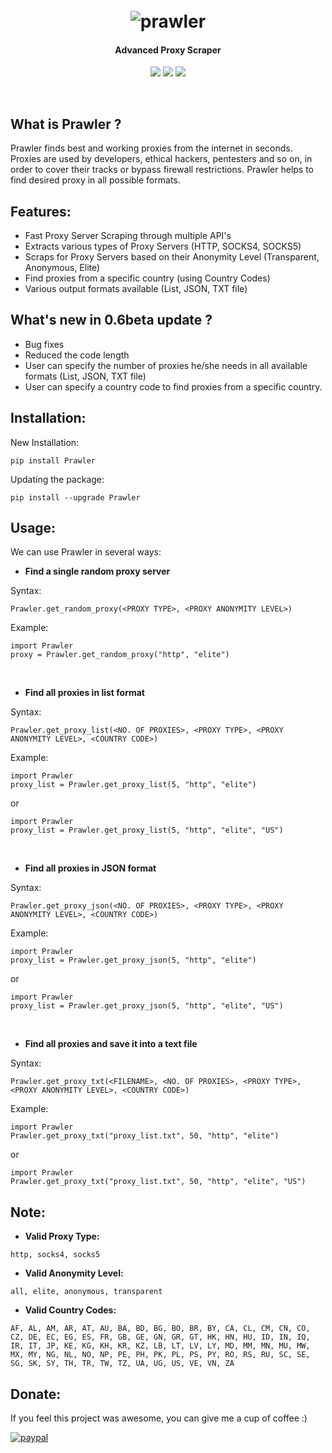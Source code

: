 <h1 align="center">
	<br>
	<img src="https://i.ibb.co/w7jx8Yg/prawler.png" alt="prawler">
</h1>
<h4 align="center">Advanced Proxy Scraper</h4>
<p align="center">
	<a href="https://pypi.org/project/Prawler/"><img src="https://img.shields.io/pypi/v/Prawler"></a>
<a href="https://raw.githubusercontent.com/priyamharsh14/Prawler/master/LICENSE"><img src="https://img.shields.io/github/license/priyamharsh14/Prawler"></a>
<img src="https://img.shields.io/pypi/pyversions/Prawler">
</p>
<br>

## What is Prawler ?
Prawler finds best and working proxies from the internet in seconds. Proxies are used by developers, ethical hackers, pentesters and so on, in order to cover their tracks or bypass firewall restrictions. Prawler helps to find desired proxy in all possible formats.

## Features:
- Fast Proxy Server Scraping through multiple API's
- Extracts various types of Proxy Servers (HTTP, SOCKS4, SOCKS5)
- Scraps for Proxy Servers based on their Anonymity Level (Transparent, Anonymous, Elite)
- Find proxies from a specific country (using Country Codes)
- Various output formats available (List, JSON, TXT file)

## What's new in 0.6beta update ?
- Bug fixes
- Reduced the code length
- User can specify the number of proxies he/she needs in all available formats (List, JSON, TXT file)
- User can specify a country code to find proxies from a specific country.

## Installation:

New Installation:
```
pip install Prawler
```

Updating the package:
```
pip install --upgrade Prawler
```

## Usage:

We can use Prawler in several ways:
- **Find a single random proxy server**

Syntax:
```
Prawler.get_random_proxy(<PROXY TYPE>, <PROXY ANONYMITY LEVEL>)
```
Example:
```
import Prawler
proxy = Prawler.get_random_proxy("http", "elite")
```
<br>

- **Find all proxies in list format**

Syntax:
```
Prawler.get_proxy_list(<NO. OF PROXIES>, <PROXY TYPE>, <PROXY ANONYMITY LEVEL>, <COUNTRY CODE>)
```
Example:
```
import Prawler
proxy_list = Prawler.get_proxy_list(5, "http", "elite")
```
or
```
import Prawler
proxy_list = Prawler.get_proxy_list(5, "http", "elite", "US")
```
<br>

- **Find all proxies in JSON format**

Syntax:
```
Prawler.get_proxy_json(<NO. OF PROXIES>, <PROXY TYPE>, <PROXY ANONYMITY LEVEL>, <COUNTRY CODE>)
```
Example:
```
import Prawler
proxy_list = Prawler.get_proxy_json(5, "http", "elite")
```
or
```
import Prawler
proxy_list = Prawler.get_proxy_json(5, "http", "elite", "US")
```
<br>

- **Find all proxies and save it into a text file**

Syntax:
```
Prawler.get_proxy_txt(<FILENAME>, <NO. OF PROXIES>, <PROXY TYPE>, <PROXY ANONYMITY LEVEL>, <COUNTRY CODE>)
```
Example:
```
import Prawler
Prawler.get_proxy_txt("proxy_list.txt", 50, "http", "elite")
```
or
```
import Prawler
Prawler.get_proxy_txt("proxy_list.txt", 50, "http", "elite", "US")
```

## Note:

- **Valid Proxy Type:**<br>
```
http, socks4, socks5
```
- **Valid Anonymity Level:**<br>
```
all, elite, anonymous, transparent
```
- **Valid Country Codes:**<br>
```
AF, AL, AM, AR, AT, AU, BA, BD, BG, BO, BR, BY, CA, CL, CM, CN, CO, CZ, DE, EC, EG, ES, FR, GB, GE, GN, GR, GT, HK, HN, HU, ID, IN, IQ, IR, IT, JP, KE, KG, KH, KR, KZ, LB, LT, LV, LY, MD, MM, MN, MU, MW, MX, MY, NG, NL, NO, NP, PE, PH, PK, PL, PS, PY, RO, RS, RU, SC, SE, SG, SK, SY, TH, TR, TW, TZ, UA, UG, US, VE, VN, ZA
```

## Donate:

If you feel this project was awesome, you can give me a cup of coffee :)

[![paypal](https://www.paypalobjects.com/en_US/i/btn/btn_donateCC_LG.gif)](https://www.paypal.me/priyamharsh14)
